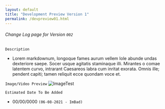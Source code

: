 ```yaml
---
layout: default
title: "Development Preview Version 1"
permalink: /devpreview01.html
---
```



###### Change Log page for Version `002`

``` Description ```

- Lorem markdownum, longoque fames aurum vellem Iole abunde undas dexteriore
saepe. Socer usque agitatis staminaque illi. Mirantes o comae latentem curvo,
intrarant Caesareos labra cum inritat exorata. Omnis ille; pendent capiti; tamen
reliquit ecce quondam voce et.

``` Image/Video Preview ```
![ImageTest](https://img.gta5-mods.com/q75/images/toyota-supra-paul-walker-fast-and-furious/cf9a15-supra.png)



``` Estimated Date To Be Added ```
- 00/00/0000 
`(06-08-2021 - ImBad)`

